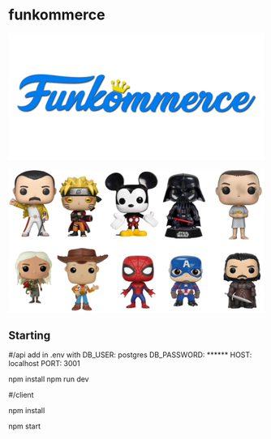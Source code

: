 # funkommerce
<p> <img src="./client/src/assets/Funkommerce.png" alt= "img"></p>
<p> <img src="./client/src/assets/funkosRead.png" alt= "img"></p>

## Starting
#/api
add in .env with
DB_USER: postgres
DB_PASSWORD: ******
HOST: localhost
PORT: 3001

npm install
npm run dev

#/client

npm install

npm start

